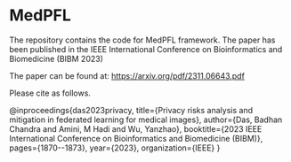 # MedPFL
The repository contains the code for MedPFL framework. The paper has been published in the IEEE International Conference on Bioinformatics and Biomedicine (BIBM 2023)

The paper can be found at: https://arxiv.org/pdf/2311.06643.pdf

Please cite as follows.

@inproceedings{das2023privacy,
  title={Privacy risks analysis and mitigation in federated learning for medical images},
  author={Das, Badhan Chandra and Amini, M Hadi and Wu, Yanzhao},
  booktitle={2023 IEEE International Conference on Bioinformatics and Biomedicine (BIBM)},
  pages={1870--1873},
  year={2023},
  organization={IEEE}
}

